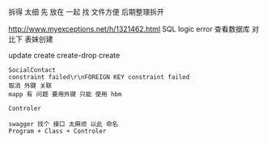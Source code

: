 ﻿拆得 太细   先 放在 一起 
找 文件方便 
后期整理拆开

http://www.myexceptions.net/h/1321462.html
SQL logic error
查看数据库 对比下 表妹创建

update create create-drop
    <property name="hbm2ddl.auto">create</property>
    <!--<property name="hbm2ddl.auto">create-drop</property>-->


    SocialContact
    constraint failed\r\nFOREIGN KEY constraint failed
    取消 外键 关联 
    mapp 有 问题 要用外键 只能 使用 hbm

    Controler

    swagger 找个 接口 太麻烦 以此 命名
    Program + Class + Controler


   